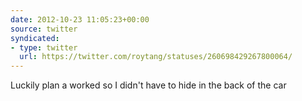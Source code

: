 ```yaml
---
date: 2012-10-23 11:05:23+00:00
source: twitter
syndicated:
- type: twitter
  url: https://twitter.com/roytang/statuses/260698429267800064/
---
```


Luckily plan a worked so I didn't have to hide in the back of the car